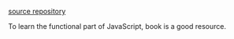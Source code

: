 [source repository](https://github.com/timoxley/functional-javascript-workshop)

To learn the functional part of JavaScript, book [<Functional JavaScript>](http://book.douban.com/subject/22733640/) is a good resource.
